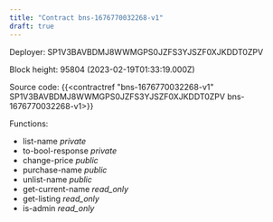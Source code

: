 ```yaml
---
title: "Contract bns-1676770032268-v1"
draft: true
---
```

Deployer: SP1V3BAVBDMJ8WWMGPS0JZFS3YJSZF0XJKDDT0ZPV


 



Block height: 95804 (2023-02-19T01:33:19.000Z)

Source code: {{<contractref "bns-1676770032268-v1" SP1V3BAVBDMJ8WWMGPS0JZFS3YJSZF0XJKDDT0ZPV bns-1676770032268-v1>}}

Functions:

* list-name _private_
* to-bool-response _private_
* change-price _public_
* purchase-name _public_
* unlist-name _public_
* get-current-name _read_only_
* get-listing _read_only_
* is-admin _read_only_
